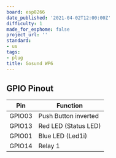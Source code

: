 ```yaml
---
board: esp8266
date_published: '2021-04-02T12:00:00Z'
difficulty: 1
made_for_esphome: false
project_url: ''
standard:
- us
tags:
- plug
title: Gosund WP6
---
```


## GPIO Pinout

| Pin    | Function             |
| ------ | -------------------- |
| GPIO03 | Push Button inverted |
| GPIO13 | Red LED (Status LED) |
| GPIO01 | Blue LED (Led1i)     |
| GPIO14 | Relay 1              |